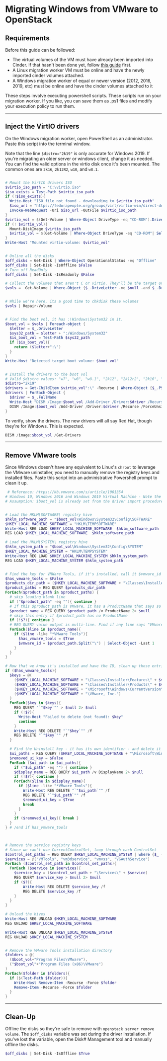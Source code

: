# Migrating Windows from VMware to OpenStack

## Requirements

Before this guide can be followed:

 - The virtual volumes of the VM must have already been imported into Cinder.
   If that hasn't been done yet, follow [this guide](/vmware-migration.html) first.
 - A Linux migration worker VM must be online and have the newly imported cinder volumes attached.
 - A Windows migration worker of equal or newer version (2012, 2016, 2019, etc) must be online and
   have the cinder volumes attached to it


These steps involve executing powershell scripts. These scripts run on your migration worker.
If you like, you can save them as .ps1 files and modify your execution policy to run them.

---



## Inject the VirtIO drivers

On the Windows migration worker, open PowerShell as an administrator. Paste this script into the
terminal window.

Note that the line `$distro="2k19"` is only accurate for Windows 2019. If you're migrating an older
server or windows client, change it as needed. You can find the valid options in the virtio disk
once it's been mounted. The common ones are `2k16`, `2k12R2`, `w10`, and `w8.1`.

```ps1

# Mount the VirtIO drivers ISO
$virtio_iso_path = "C:\virtio.iso"
$iso_exists = Test-Path $virtio_iso_path
if (!$iso_exists){
  Write-Host "ISO file not found - downloading to $virtio_iso_path"
  $iso_url = "https://fedorapeople.org/groups/virt/virtio-win/direct-downloads/stable-virtio/virtio-win.iso"
  Invoke-WebRequest -Uri $iso_url -OutFile $virtio_iso_path
}
$virtio_vol = $(Get-Volume | Where-Object DriveType -eq "CD-ROM").DriveLetter
if (! $virtio_vol){
  Mount-DiskImage $virtio_iso_path
  $virtio_vol = $(Get-Volume | Where-Object DriveType -eq "CD-ROM"| Select-Object -last 1).DriveLetter
}
Write-Host "Mounted virtio-volume: $virtio_vol"


# Online all the disks
$off_disks = Get-Disk | Where-Object OperationalStatus -eq "Offline"
$off_disks | Set-Disk -IsOffline $False
# Turn off ReadOnly
$off_disks | Set-Disk -IsReadonly $False

# Collect the volumes that aren't C or virtio. They'll be the target ones we're migrating
$vols =  Get-Volume | Where-Object {$_.DriveLetter -ne $null -and $_.DriveLetter -ne "C" -and $_.DriveType -ne "CD-ROM"}


# While we're here, its a good time to chkdisk these volumes
$vols | Repair-Volume


# Find the boot vol, it has :\Windows\System32 in it.
$boot_vol = $vols | Foreach-object {
  $letter = $_.DriveLetter
  $sys32_path = $letter + ":/Windows/System32"
  $is_boot_vol = Test-Path $sys32_path
  if ($is_boot_vol){
    return ($letter+":\")
  }
}
Write-Host "Detected target boot volume: $boot_vol"


# Install the drivers to the boot vol
# Valid $distro values: "w7", "w8", "w8.1", "2k12", "2k12r2", "2k16", "2k19"
$distro="2k19"
$drivers = Get-ChildItem $virtio_vol":\" -Recurse | Where-Object {$_.PSIsContainer -eq $true -and $_.Name -eq "amd64" -and $_.Parent.Name -eq $distro}
$drivers | ForEach-Object {
  $driver = $_.FullName
  Write-Host "DISM /Image:$boot_vol /Add-Driver /Driver:$driver /Recurse /ForceUnsigned"
  DISM /Image:$boot_vol /Add-Driver /Driver:$driver /Recurse /ForceUnsigned
}


```

To verify, show the drivers.
The new drivers will all say Red Hat, though they're for Windows. This is expected.

```ps1
DISM /image:$boot_vol /Get-Drivers
```


---


## Remove VMware tools

Since Windows doesn't have any equivalent to Linux's `chroot` to leverage the VMware uninstaller,
you need to manually remove the registry keys and installed files. Paste this script into an
administrative Powershell prompt to clean it up.

```ps1
 # Reference: https://kb.vmware.com/s/article/1001354
# Windows 10, Windows 2016 and Windows 2019 Virtual Machine - Note the vmware ID they use is invalid
# Assumption: $boot_vol is already set from the driver import procedure. Format: "E:\"


# Load the HKLM\SOFTWARE\ registry hive
$hklm_software_path = "$boot_vol\Windows\System32\Config\SOFTWARE"
$HKEY_LOCAL_MACHINE_SOFTWARE = "HKLM\TEMPSOFTWARE"
Write-Host REG LOAD $HKEY_LOCAL_MACHINE_SOFTWARE  $hklm_software_path
REG LOAD $HKEY_LOCAL_MACHINE_SOFTWARE  $hklm_software_path

# Load the HKLM\SYSTEM\ registry hive
$hklm_system_path = "$boot_vol\Windows\System32\Config\SYSTEM"
$HKEY_LOCAL_MACHINE_SYSTEM = "HKLM\TEMPSYSTEM"
Write-Host REG LOAD $HKEY_LOCAL_MACHINE_SYSTEM $hklm_system_path
REG LOAD $HKEY_LOCAL_MACHINE_SYSTEM $hklm_system_path


# Find the key for VMWare Tools, if it's installed, call it $vmware_id
$has_vmware_tools = $False
$products_dir_path = ($HKEY_LOCAL_MACHINE_SOFTWARE + "\Classes\Installer\Products\")
$product_paths = REG QUERY $products_dir_path
ForEach($product_path in $product_paths) {
  # skip leading blank line
  if ("$product_path" -eq ""){ continue }
  # If this $product_path is VMware, it has a ProductName that says so
  $product_name = REG QUERY $product_path /v ProductName 2> $null
  # skip this entry if $product_path has no ProductName
  if (!$?){ continue }
  # REG QUERY value output is multi-line. Find if any line says "VMware Tools"
  ForEach($line in $product_name){
    if ($line -like "*VMware Tools"){
      $has_vmware_tools = $True
      $vmware_id = $product_path.Split("\") | Select-Object -Last 1
    }
  }
}

# Now that we know it's installed and have the ID, clean up those entries
if ($has_vmware_tools){
  $keys = @(
    ($HKEY_LOCAL_MACHINE_SOFTWARE + "\Classes\Installer\Features\" + $vmware_id),
    ($HKEY_LOCAL_MACHINE_SOFTWARE + "\Classes\Installer\Products\" + $vmware_id),
    ($HKEY_LOCAL_MACHINE_SOFTWARE + "\Microsoft\Windows\CurrentVersion\Installer\UserData\S-1-5-18\Products\" + $vmware_id),
    ($HKEY_LOCAL_MACHINE_SOFTWARE + "\VMware, Inc.")
  )
  ForEach($key in $keys){
    REG QUERY "`"$key`"" > $null 2> $null
    if (!$?){
      Write-Host "Failed to delete (not found): $key"
      continue
    }
    Write-Host REG DELETE "`"$key`"" /f
    REG DELETE "`"$key`"" /f
  }

  # Find the Uninstall key - it has its own identifier - and delete it
  $ui_paths = REG QUERY ($HKEY_LOCAL_MACHINE_SOFTWARE + "\Microsoft\Windows\CurrentVersion\Uninstall")
  $removed_ui_key = $False
  ForEach ($ui_path in $ui_paths){
    if ("$ui_path" -eq "") { continue }
    $display_name = REG QUERY $ui_path /v DisplayName 2> $null
    if (!$?){ continue }
    ForEach($line in $display_name){
      if ($line -like "*VMware Tools"){
        Write-Host REG DELETE "`"$ui_path`"" /f
        REG DELETE "`"$ui_path`"" /f
        $removed_ui_key = $True
        break
      }
    }
    if ($removed_ui_key){ break }
  }
} # /end if has_vmware_tools



# Remove the service registry keys
# Since we can't use CurrentControlSet, loop through each ControlSet
$control_set_paths = REG QUERY $HKEY_LOCAL_MACHINE_SYSTEM | where {$_ -like "*ControlSet*"}
$services = @("VMTools", "vm3dservice", "vmvss", "VGAuthService")
ForEach ($control_set_path in $control_set_paths){
  ForEach ($service in $services){
    $service_key = ($control_set_path + "\Services\" + $service)
    REG QUERY $service_key > $null 2> $null
    if ($?){
        Write-Host REG DELETE $service_key /f
        REG DELETE $service_key /f
    }
  }
}

# Unload the hives
Write-Host REG UNLOAD $HKEY_LOCAL_MACHINE_SOFTWARE
REG UNLOAD $HKEY_LOCAL_MACHINE_SOFTWARE

Write-Host REG UNLOAD $HKEY_LOCAL_MACHINE_SYSTEM
REG UNLOAD $HKEY_LOCAL_MACHINE_SYSTEM


# Remove the VMware Tools installation directory
$folders = @(
  ($boot_vol+"Program Files\VMware"),
  ("$boot_vol"+"Program Files (x86)\VMware")
)
ForEach($folder in $folders){
  if ($(Test-Path $folder)){
    Write-Host Remove-Item -Recurse -Force $folder
    Remove-Item -Recurse -Force $folder
  }
}

```

---
## Clean-Up


Offline the disks so they're safe to remove with `openstack server remove volume`.
The `$off_disks` variable  was set during the driver installation. If you've lost the variable,
open the Disk# Management tool and manually offline the disks.

```ps1
$off_disks | Set-Disk -IsOffline $True
```







